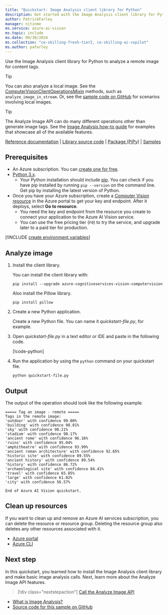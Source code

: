 ```yaml
---
title: "Quickstart: Image Analysis client library for Python"
description: Get started with the Image Analysis client library for Python with this quickstart.
author: PatrickFarley
manager: nitinme
ms.service: azure-ai-vision
ms.topic: include
ms.date: 09/30/2024
ms.collection: "ce-skilling-fresh-tier2, ce-skilling-ai-copilot"
ms.author: pafarley
---
```


<a name="HOLTop"></a>

Use the Image Analysis client library for Python to analyze a remote image for content tags.

> [!TIP]
> You can also analyze a local image. See the [ComputerVisionClientOperationsMixin](/python/api/azure-cognitiveservices-vision-computervision/azure.cognitiveservices.vision.computervision.operations.computervisionclientoperationsmixin) methods, such as `analyze_image_in_stream`. Or, see the [sample code on GitHub](https://github.com/Azure-Samples/cognitive-services-quickstart-code/blob/master/python/ComputerVision/ImageAnalysisQuickstart.py) for scenarios involving local images.

> [!TIP]
> The Analyze Image API can do many different operations other than generate image tags. See the [Image Analysis how-to guide](../../how-to/call-analyze-image.md) for examples that showcase all of the available features.

[Reference documentation](/python/api/azure-cognitiveservices-vision-computervision/azure.cognitiveservices.vision.computervision) | [Library source code](https://github.com/Azure/azure-sdk-for-python/tree/main/sdk/cognitiveservices/azure-cognitiveservices-vision-computervision) | [Package (PiPy)](https://pypi.org/project/azure-cognitiveservices-vision-computervision/) | [Samples](/samples/browse/?products=azure&terms=computer-vision)

## Prerequisites

* An Azure subscription. You can [create one for free](https://azure.microsoft.com/pricing/purchase-options/azure-account?icid=ai-services).
* [Python 3.x](https://www.python.org/).
  * Your Python installation should include [pip](https://pip.pypa.io/en/stable/). You can check if you have pip installed by running `pip --version` on the command line. Get pip by installing the latest version of Python.
* Once you have your Azure subscription, create a [Computer Vision resource](https://portal.azure.com/#create/Microsoft.CognitiveServicesComputerVision) in the Azure portal to get your key and endpoint. After it deploys, select **Go to resource**.
    * You need the key and endpoint from the resource you create to connect your application to the Azure AI Vision service.
    * You can use the free pricing tier (`F0`) to try the service, and upgrade later to a paid tier for production.

[!INCLUDE [create environment variables](../environment-variables.md)]

## Analyze image

1. Install the client library.

    You can install the client library with:

    ```console
    pip install --upgrade azure-cognitiveservices-vision-computervision
    ```

    Also install the Pillow library.

    ```console
    pip install pillow
    ```

1. Create a new Python application.

    Create a new Python file. You can name it *quickstart-file.py*, for example.

1. Open *quickstart-file.py* in a text editor or IDE and paste in the following code.

   [!code-python[](~/cognitive-services-quickstart-code/python/ComputerVision/ImageAnalysisQuickstart-single.py?name=snippet_single)]

1. Run the application by using the `python` command on your quickstart file.

   ```console
   python quickstart-file.py
   ```

## Output

The output of the operation should look like the following example.

```console
===== Tag an image - remote =====
Tags in the remote image:
'outdoor' with confidence 99.00%
'building' with confidence 98.81%
'sky' with confidence 98.21%
'stadium' with confidence 98.17%
'ancient rome' with confidence 96.16%
'ruins' with confidence 95.04%
'amphitheatre' with confidence 93.99%
'ancient roman architecture' with confidence 92.65%
'historic site' with confidence 89.55%
'ancient history' with confidence 89.54%
'history' with confidence 86.72%
'archaeological site' with confidence 84.41%
'travel' with confidence 65.85%
'large' with confidence 61.02%
'city' with confidence 56.57%

End of Azure AI Vision quickstart.
```

## Clean up resources

If you want to clean up and remove an Azure AI services subscription, you can delete the resource or resource group. Deleting the resource group also deletes any other resources associated with it.

* [Azure portal](../../../multi-service-resource.md?pivots=azportal#clean-up-resources)
* [Azure CLI](../../../multi-service-resource.md?pivots=azcli#clean-up-resources)


## Next step

In this quickstart, you learned how to install the Image Analysis client library and make basic image analysis calls. Next, learn more about the Analyze Image API features.

> [!div class="nextstepaction"]
>[Call the Analyze Image API](../../how-to/call-analyze-image.md)

* [What is Image Analysis?](../../overview-image-analysis.md)
* [Source code for this sample on GitHub](https://github.com/Azure-Samples/cognitive-services-quickstart-code/blob/master/python/ComputerVision/ImageAnalysisQuickstart.py)

